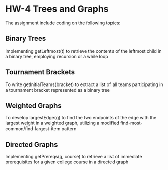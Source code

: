 # HW-4 Trees and Graphs
The assignment include coding on the following topics:

## Binary Trees 
Implementing getLeftmost(t) to retrieve the contents of the leftmost child in a binary tree, employing recursion or a while loop

## Tournament Brackets 
To write getInitialTeams(bracket) to extract a list of all teams participating in a tournament bracket represented as a binary tree

## Weighted Graphs 
To develop largestEdge(g) to find the two endpoints of the edge with the largest weight in a weighted graph, utilizing a modified find-most-common/find-largest-item pattern

## Directed Graphs
Implementing getPrereqs(g, course) to retrieve a list of immediate prerequisites for a given college course in a directed graph
